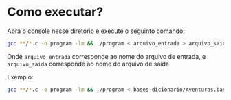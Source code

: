 # Como executar?

Abra o console nesse diretório e execute o seguinto comando:

```bash
gcc **/*.c -o program -lm && ./program < arquivo_entrada > arquivo_saida
```

Onde `arquivo_entrada` corresponde ao nome do arquivo de entrada, e `arquivo_saida` corresponde ao nome do arquivo de saida

Exemplo:

```bash
gcc **/*.c -o program -lm && ./program < bases-dicionario/Aventuras.base > out/saida1
```
